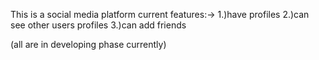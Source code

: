 This is a social media platform
current features:->
1.)have profiles
2.)can see other users profiles
3.)can add friends

(all are in developing phase currently)
